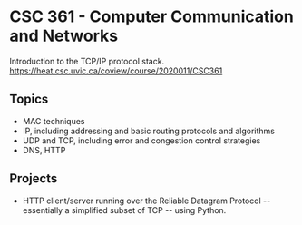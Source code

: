 # CSC 361 - Computer Communication and Networks

Introduction to the TCP/IP protocol stack.
https://heat.csc.uvic.ca/coview/course/2020011/CSC361

## Topics
- MAC techniques
- IP, including addressing and basic routing protocols and algorithms
- UDP and TCP, including error and congestion control strategies
- DNS, HTTP

## Projects
- HTTP client/server running over the Reliable Datagram Protocol -- essentially a simplified subset of TCP -- using Python.
